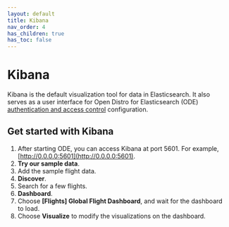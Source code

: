 ```yaml
---
layout: default
title: Kibana
nav_order: 4
has_children: true
has_toc: false
---
```


# Kibana

Kibana is the default visualization tool for data in Elasticsearch. It also serves as a user interface for Open Distro for Elasticsearch (ODE) [authentication and access control](/docs/security/) configuration.


## Get started with Kibana

1. After starting ODE, you can access Kibana at port 5601. For example, [http://0.0.0.0:5601](http://0.0.0.0:5601).
1. **Try our sample data**.
1. Add the sample flight data.
1. **Discover**.
1. Search for a few flights.
1. **Dashboard**.
1. Choose **[Flights] Global Flight Dashboard**, and wait for the dashboard to load.
1. Choose **Visualize** to modify the visualizations on the dashboard.
